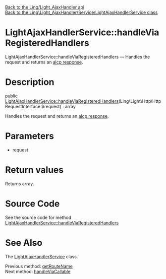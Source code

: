 [Back to the Ling/Light_AjaxHandler api](https://github.com/lingtalfi/Light_AjaxHandler/blob/master/doc/api/Ling/Light_AjaxHandler.md)<br>
[Back to the Ling\Light_AjaxHandler\Service\LightAjaxHandlerService class](https://github.com/lingtalfi/Light_AjaxHandler/blob/master/doc/api/Ling/Light_AjaxHandler/Service/LightAjaxHandlerService.md)


LightAjaxHandlerService::handleViaRegisteredHandlers
================



LightAjaxHandlerService::handleViaRegisteredHandlers — Handles the request and returns an [alcp response](https://github.com/lingtalfi/Light_AjaxHandler/blob/master/doc/pages/ajax-light-communication-protocol.md).




Description
================


public [LightAjaxHandlerService::handleViaRegisteredHandlers](https://github.com/lingtalfi/Light_AjaxHandler/blob/master/doc/api/Ling/Light_AjaxHandler/Service/LightAjaxHandlerService/handleViaRegisteredHandlers.md)(Ling\Light\Http\HttpRequestInterface $request) : array




Handles the request and returns an [alcp response](https://github.com/lingtalfi/Light_AjaxHandler/blob/master/doc/pages/ajax-light-communication-protocol.md).




Parameters
================


- request

    


Return values
================

Returns array.








Source Code
===========
See the source code for method [LightAjaxHandlerService::handleViaRegisteredHandlers](https://github.com/lingtalfi/Light_AjaxHandler/blob/master/Service/LightAjaxHandlerService.php#L137-L153)


See Also
================

The [LightAjaxHandlerService](https://github.com/lingtalfi/Light_AjaxHandler/blob/master/doc/api/Ling/Light_AjaxHandler/Service/LightAjaxHandlerService.md) class.

Previous method: [getRouteName](https://github.com/lingtalfi/Light_AjaxHandler/blob/master/doc/api/Ling/Light_AjaxHandler/Service/LightAjaxHandlerService/getRouteName.md)<br>Next method: [handleViaCallable](https://github.com/lingtalfi/Light_AjaxHandler/blob/master/doc/api/Ling/Light_AjaxHandler/Service/LightAjaxHandlerService/handleViaCallable.md)<br>

